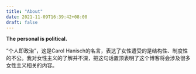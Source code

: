 ```yaml
---
title: "About"
date: 2021-11-09T16:39:42+08:00
draft: false
---
```

**The personal is political.**

“个人即政治”，这是Carol Hanisch的名言，表达了女性遭受的是结构性、制度性的不公。我对女性主义的了解并不深，把这句话置顶表明了这个博客将会涉及很多女性主义相关的内容。

